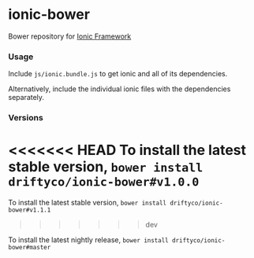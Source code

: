 # ionic-bower

Bower repository for [Ionic Framework](http://github.com/driftyco/ionic)

### Usage

Include `js/ionic.bundle.js` to get ionic and all of its dependencies.

Alternatively, include the individual ionic files with the dependencies separately.

### Versions

<<<<<<< HEAD
To install the latest stable version, `bower install driftyco/ionic-bower#v1.0.0`
=======
To install the latest stable version, `bower install driftyco/ionic-bower#v1.1.1`
>>>>>>> dev

To install the latest nightly release, `bower install driftyco/ionic-bower#master`
